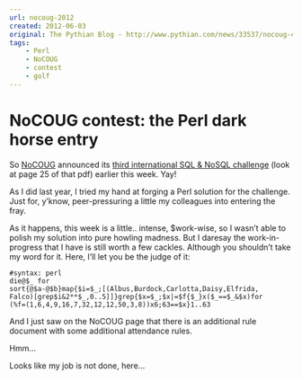 ```yaml
---
url: nocoug-2012
created: 2012-06-03
original: The Pythian Blog - http://www.pythian.com/news/33537/nocoug-contest-the-perl-dark-horse-entry/
tags:
    - Perl
    - NoCOUG
    - contest
    - golf
---
```


# NoCOUG contest: the Perl dark horse entry

So [NoCOUG](http://www.nocoug.org/) announced its [third international SQL &
NoSQL challenge][challenge] (look at page 25 of that pdf) earlier this week. Yay!

As I did last year, I tried my hand at forging a Perl solution for the challenge. Just for, y’know, peer-pressuring a little my colleagues into entering the fray.

As it happens, this week is a little.. intense, $work-wise, so I wasn’t able to polish my solution into pure howling madness. But I daresay the work-in-progress that I have is still worth a few cackles. Although you shouldn’t take my word for it. Here, I’ll let you be the judge of it:
	
    #syntax: perl
    die@$_ for
    sort{@$a-@$b}map{$i=$_;[(Albus,Burdock,Carlotta,Daisy,Elfrida,
    Falco)[grep$i&2**$_,0..5]]}grep{$x=$_;$x|=$f{$_}x($_==$_&$x)for
    (%f=(1,6,4,9,16,7,32,12,12,50,3,8))x6;63==$x}1..63

And I just saw on the NoCOUG page that there is an additional rule document with some additional attendance rules.

Hmm…

Looks like my job is not done, here…

[challenge]: http://bitly.com/JvJS46
